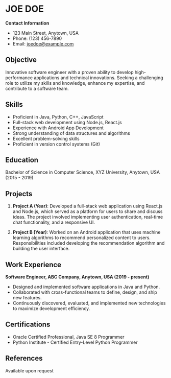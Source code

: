 # JOE DOE

**Contact Information**

- 123 Main Street, Anytown, USA
- Phone: (123) 456-7890
- Email: joedoe@example.com

## Objective

Innovative software engineer with a proven ability to develop high-performance applications and technical innovations. Seeking a challenging role to utilize my skills and knowledge, enhance my expertise, and contribute to a software team.

## Skills

- Proficient in Java, Python, C++, JavaScript
- Full-stack web development using Node.js, React.js
- Experience with Android App Development
- Strong understanding of data structures and algorithms
- Excellent problem-solving skills
- Proficient in version control systems (Git)

## Education

Bachelor of Science in Computer Science, XYZ University, Anytown, USA (2015 - 2019)

## Projects

1. **Project A (Year)**: Developed a full-stack web application using React.js and Node.js, which served as a platform for users to share and discuss ideas. The project involved implementing user authentication, real-time chat functionality, and a responsive UI.

2. **Project B (Year)**: Worked on an Android application that uses machine learning algorithms to recommend personalized content to users. Responsibilities included developing the recommendation algorithm and building the user interface.

## Work Experience

**Software Engineer, ABC Company, Anytown, USA (2019 - present)**

- Designed and implemented software applications in Java and Python.
- Collaborated with cross-functional teams to define, design, and ship new features.
- Continuously discovered, evaluated, and implemented new technologies to maximize development efficiency.

## Certifications

- Oracle Certified Professional, Java SE 8 Programmer
- Python Institute - Certified Entry-Level Python Programmer

## References

Available upon request
